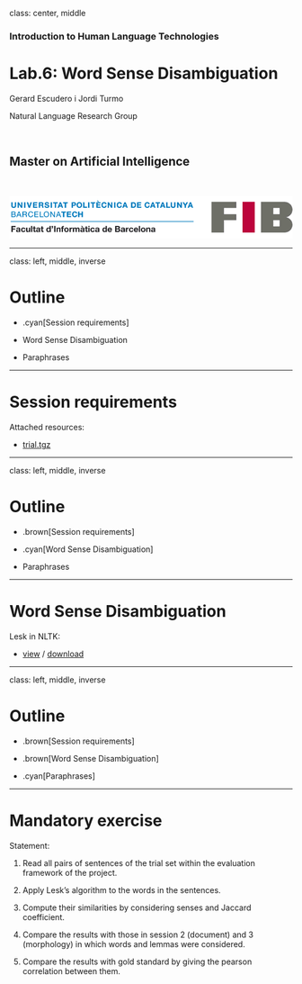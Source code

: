 class: center, middle

### Introduction to Human Language Technologies

# Lab.6: Word Sense Disambiguation

Gerard Escudero i Jordi Turmo

Natural Language Research Group

<br>

## Master on Artificial Intelligence

<br>

![:scale 75%](fib.png)

---
class: left, middle, inverse

# Outline

* .cyan[Session requirements]

* Word Sense Disambiguation

* Paraphrases

---

# Session requirements

Attached resources:

* [trial.tgz](resources/trial.tgz)

---
class: left, middle, inverse

# Outline

* .brown[Session requirements]

* .cyan[Word Sense Disambiguation]

* Paraphrases

---

# Word Sense Disambiguation

Lesk in NLTK:

* [view](codes/lesk.html) / [download](codes/lesk.ipynb)

---
class: left, middle, inverse

# Outline

* .brown[Session requirements]

* .brown[Word Sense Disambiguation]

* .cyan[Paraphrases]

---

# Mandatory exercise

Statement:

1. Read all pairs of sentences of the trial set within the evaluation framework of the project.

2. Apply Lesk’s algorithm to the words in the sentences.

3. Compute their similarities by considering senses and Jaccard coefficient.

4. Compare the results with those in session 2 (document) and 3 (morphology) in which words and lemmas were considered.

5. Compare the results with gold standard by giving the pearson correlation between them.




